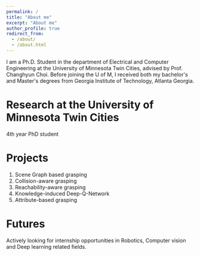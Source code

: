 ```yaml
---
permalink: /
title: "About me"
excerpt: "About me"
author_profile: true
redirect_from: 
  - /about/
  - /about.html
---
```


I am a Ph.D. Student in the department of Electrical and Computer Engineering at the University of Minnesota Twin Cities, advised by Prof. Changhyun Choi. Before joining the U of M, I received both my bachelor's and Master's degrees from Georgia Institute of Technology, Atlanta Georgia.

Research at the University of Minnesota Twin Cities
======
4th year PhD student

Projects
======
1. Scene Graph based grasping
2. Collision-aware grasping
3. Reachability-aware grasping
4. Knowledge-induced Deep-Q-Network
5. Attribute-based grasping

Futures
======
Actively looking for internship opportunities in Robotics, Computer vision and Deep learning related fields.
